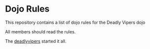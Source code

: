 Dojo Rules
==========

This repository contains a list of dojo rules for the Deadly Vipers dojo

All members should read the rules.

The [deadlyvipers]("https://github.com/deadlyvipers") started it all.

